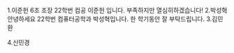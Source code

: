 1.이준헌
6조 조장 22학번 컴공 이준헌 입니다. 부족하지만 열심히하겠습니다!
2.박성혁
안녕하세요 22학번 컴퓨터공학과 박성혁입니다. 한 학기동안 잘 부탁드립니다.
3.김민환

4.신민경
